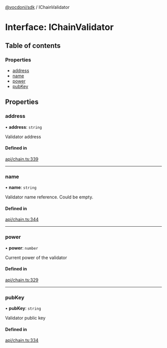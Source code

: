 [@vocdoni/sdk](/sdk) / IChainValidator

# Interface: IChainValidator

## Table of contents

### Properties

- [address](IChainValidator#address)
- [name](IChainValidator#name)
- [power](IChainValidator#power)
- [pubKey](IChainValidator#pubkey)

## Properties

### address

• **address**: `string`

Validator address

#### Defined in

[api/chain.ts:339](https://github.com/vocdoni/vocdoni-sdk/blob/c61694d51d7ca609cdc86440f23c7a75ea39ea5b/src/api/chain.ts#L339)

___

### name

• **name**: `string`

Validator name reference. Could be empty.

#### Defined in

[api/chain.ts:344](https://github.com/vocdoni/vocdoni-sdk/blob/c61694d51d7ca609cdc86440f23c7a75ea39ea5b/src/api/chain.ts#L344)

___

### power

• **power**: `number`

Current power of the validator

#### Defined in

[api/chain.ts:329](https://github.com/vocdoni/vocdoni-sdk/blob/c61694d51d7ca609cdc86440f23c7a75ea39ea5b/src/api/chain.ts#L329)

___

### pubKey

• **pubKey**: `string`

Validator public key

#### Defined in

[api/chain.ts:334](https://github.com/vocdoni/vocdoni-sdk/blob/c61694d51d7ca609cdc86440f23c7a75ea39ea5b/src/api/chain.ts#L334)
